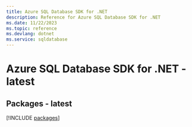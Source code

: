 ```yaml
---
title: Azure SQL Database SDK for .NET
description: Reference for Azure SQL Database SDK for .NET
ms.date: 11/22/2023
ms.topic: reference
ms.devlang: dotnet
ms.service: sqldatabase
---
```

# Azure SQL Database SDK for .NET - latest
## Packages - latest
[!INCLUDE [packages](sql-database-index.md)]